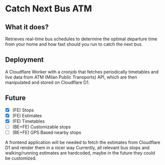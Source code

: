 # Catch Next Bus ATM

## What it does?
Retrieves real-time bus schedules to determine the optimal departure time from your home and how fast should you run to catch the next bus.

## Deployment
A Cloudflare Worker with a cronjob that fetches periodically timetables and live data from ATM (Milan Public Transports) API, which are then manipulated and stored on Cloudflare D1.

## Future
- [x] (FE) Stops
- [x] (FE) Estimates
- [x] (FE) Timetables
- [ ] (BE+FE) Customizable stops
- [ ] (BE+FE) GPS Based nearby stops

A frontend application will be needed to fetch the estimates from Cloudflare D1 and render them in a nicer way
Currently, all relevant bus stops and walking/running estimates are hardcoded, maybe in the future they could be customized.
